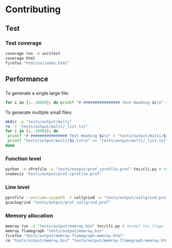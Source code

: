 <!--
// ┌───────────────────────────────────────────────────────────────┐
// │ Contents of CONTRIBUTING.md                                   │
// ├───────────────────────────────────────────────────────────────┘
// │
// ├──┐Contributing
// │  ├──┐Test
// │  │  └── Test coverage
// │  └──┐Performance
// │     ├── 
// │     ├── Function level
// │     ├── Line level
// │     └── Memory allocation
// │
// └───────────────────────────────────────────────────────────────
-->

# Contributing

## Test


### Test coverage


```bash
coverage run -m unittest
coverage html
firefox "htmlcov/index.html"
```

## Performance

### 

To generate a single large file:

```bash
for i in {1..10000}; do printf "# ################ Test Heading $i\n" >> "tests/output/longfile.txt"; done
```

To generate multiple small files:

```bash
mkdir -p "tests/output/multi"
rm -f "tests/output/multi/_list.txt"
for i in {1..10000}; do
 printf "# ################ Test Heading $i\n" > "tests/output/multi/$i.txt"
 printf "tests/output/multi/$i.txt\n" >> "tests/output/multi/_list.txt"
done
```


### Function level


```bash
python -m cProfile -o "tests/output/prof_cprofile.prof" toc/cli.py # normal toc flags
snakeviz "tests/output/prof_cprofile.prof"
```

### Line level

```bash
pprofile --exclude-syspath -f callgrind -o "tests/output/callgrind.prof" toc/cli.py # normal toc flags
qcachegrind "tests/output/prof_callgrind.prof"
```

### Memory allocation

```bash
memray run -o "tests/output/memray.bin" toc/cli.py # normal toc flags
memray flamegraph "tests/output/memray.bin"
firefox "tests/output/memray-flamegraph-memray.html"
rm "tests/output/memray.bin" "tests/output/memray-flamegraph-memray.html"
```
